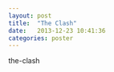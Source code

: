 ```yaml
---
layout: post
title:  "The Clash"
date:   2013-12-23 10:41:36
categories: poster
---
```


<div class="poster the-clash">
	<div class="diamond--blue diamond--outer">
		<div class="diamond--blue">
			<div class="diamond--blue">
				<div class="diamond--blue">
					<div class="diamond--blue">
						<div class="diamond--blue">
						</div>
					</div>
				</div>
			</div>
		</div>
	</div>
	the-clash
</div>